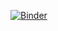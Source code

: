 [![Binder](https://mybinder.org/badge_logo.svg)](https://mybinder.org/v2/gh/FSUDRS/introRSocSci/master?urlpath=rstudio)
